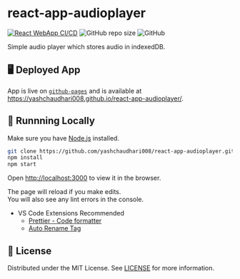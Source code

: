 # react-app-audioplayer

[![React WebApp CI/CD](https://github.com/yashchaudhari008/react-app-audioplayer/actions/workflows/node.js.yml/badge.svg)](https://github.com/yashchaudhari008/react-app-audioplayer/actions/workflows/node.js.yml)
![GitHub repo size](https://img.shields.io/github/repo-size/yashchaudhari008/react-app-audioplayer)
![GitHub](https://img.shields.io/github/license/yashchaudhari008/react-app-audioplayer)

Simple audio player which stores audio in indexedDB.

## 🖥 Deployed App

App is live on [`github-pages`](https://pages.github.com/) and is available at <https://yashchaudhari008.github.io/react-app-audioplayer/>.

## 🏃‍ Runnning Locally

Make sure you have [Node.js](http://nodejs.org/) installed.

```sh
git clone https://github.com/yashchaudhari008/react-app-audioplayer.git
npm install
npm start
```

Open [http://localhost:3000](http://localhost:3000) to view it in the browser.

The page will reload if you make edits.\
You will also see any lint errors in the console.

- VS Code Extensions Recommended
  - [Prettier - Code formatter](https://marketplace.visualstudio.com/items?itemName=esbenp.prettier-vscode)
  - [Auto Rename Tag](https://marketplace.visualstudio.com/items?itemName=formulahendry.auto-rename-tag)

## 📃 License

Distributed under the MIT License. See [LICENSE](LICENSE) for more information.

